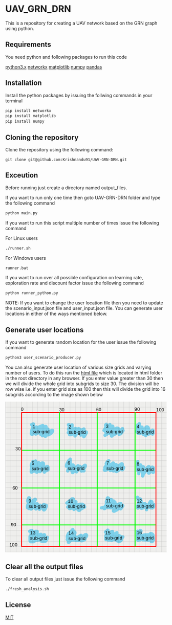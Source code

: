 # UAV_GRN_DRN

This is a repository for creating a UAV network based on the GRN graph using python.

## Requirements

You need python and following packages to run this code

[python3.x](https://www.python.org/downloads/)
[networkx](https://networkx.github.io/)
[matplotlib](https://matplotlib.org/)
[numpy](https://numpy.org/)
[pandas](https://pandas.pydata.org/)

## Installation

Install the python packages by issuing the follwing commands in your terminal

``` bash
pip install networkx
pip install matplotlib
pip install numpy
```

## Cloning the repository

Clone the repository using the following command:

``` git
git clone git@github.com:Krishnandu91/UAV-GRN-DRN.git
```

## Exceution

Before running just create a directory named output_files.

If you want to run only one time then goto UAV-GRN-DRN folder and type the following command

``` bash
python main.py
```

If you want to run this script multiple number of times issue the following command

For Linux users

``` bash
./runner.sh
```

For Windows users

``` bash
runner.bat
```

If you want to run over all possible configuration on learning rate, exploration rate and discount factor issue the following command

``` bash
python runner_python.py
```

NOTE: If you want to change the user location file then you need to update the scenario_input.json file and user_input.json file. You can generate user locations in either of the ways mentioned below.

## Generate user locations

If you want to generate random location for the user issue the following command

``` bash
python3 user_scenario_producer.py
```

You can also generate user location of various size grids and varying number of users. To do this run the [html file](./html/users_loc_inp.html) which is located in html folder in the root directory in any browser. If you enter value greater than 30 then we will divide the whole grid into subgrids to size 30. The division will be row wise i.e. if you enter grid size as 100 then this will divide the grid into 16 subgrids according to the image shown below

![Sample grid division](./sample_grid_division.png)

## Clear all the output files

To clear all output files just issue the following command

``` bash
./fresh_analysis.sh
```

## License

[MIT](https://opensource.org/licenses/MIT)
